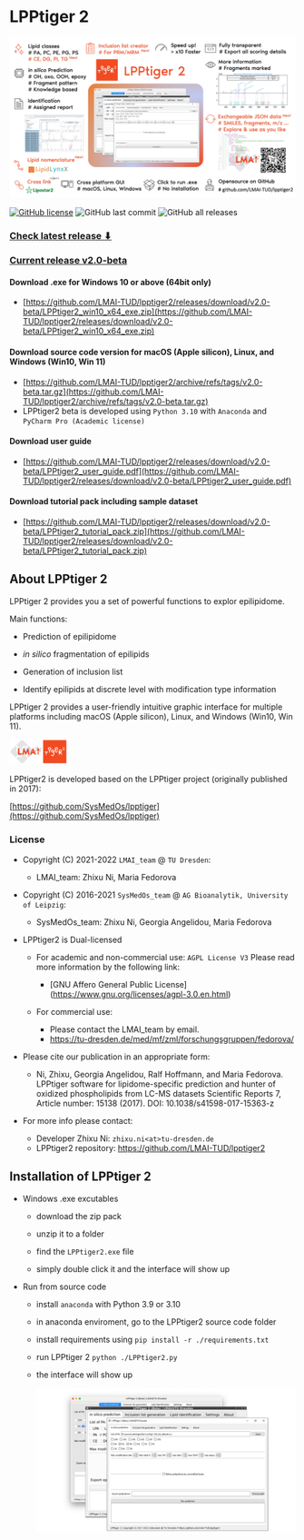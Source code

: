 # LPPtiger 2

![LPPtiger2_new_features](doc/img/LPPtiger2_new_features.jpg)

[![GitHub license](https://img.shields.io/github/license/LMAI-TUD/lpptiger2?color=red&style=flat-square)](https://github.com/LMAI-TUD/lpptiger2/blob/main/LICENSE)
![GitHub last commit](https://img.shields.io/github/last-commit/LMAI-TUD/lpptiger2?color=blue&style=flat-square)
![GitHub all releases](https://img.shields.io/github/downloads/LMAI-TUD/lpptiger2/total?color=green&style=flat-square)


### [Check latest release ⬇](https://github.com/LMAI-TUD/lpptiger2/releases)

### [Current release v2.0-beta](https://github.com/LMAI-TUD/lpptiger2/releases)

#### Download .exe for Windows 10 or above (64bit only)

  + [https://github.com/LMAI-TUD/lpptiger2/releases/download/v2.0-beta/LPPtiger2_win10_x64_exe.zip](https://github.com/LMAI-TUD/lpptiger2/releases/download/v2.0-beta/LPPtiger2_win10_x64_exe.zip)

#### Download source code version for macOS (Apple silicon), Linux, and Windows (Win10, Win 11)

  + [https://github.com/LMAI-TUD/lpptiger2/archive/refs/tags/v2.0-beta.tar.gz](https://github.com/LMAI-TUD/lpptiger2/archive/refs/tags/v2.0-beta.tar.gz)
 + LPPtiger2 beta is developed using `Python 3.10` with `Anaconda` and `PyCharm Pro (Academic license)` 

#### Download user guide

  + [https://github.com/LMAI-TUD/lpptiger2/releases/download/v2.0-beta/LPPtiger2_user_guide.pdf](https://github.com/LMAI-TUD/lpptiger2/releases/download/v2.0-beta/LPPtiger2_user_guide.pdf)

#### Download tutorial pack including sample dataset

  + [https://github.com/LMAI-TUD/lpptiger2/releases/download/v2.0-beta/LPPtiger2_tutorial_pack.zip](https://github.com/LMAI-TUD/lpptiger2/releases/download/v2.0-beta/LPPtiger2_tutorial_pack.zip)

## About LPPtiger 2

LPPtiger 2 provides you a set of powerful functions to explor epilipidome.

Main functions:

+ Prediction of epilipidome

+ *in silico* fragmentation of epilipids

+ Generation of inclusion list

+ Identify epilipids at discrete level with modification type information



LPPtiger 2 provides a user-friendly intuitive graphic interface for multiple platforms including macOS (Apple silicon), Linux, and Windows (Win10, Win 11).

<img src="doc/img/LMAI_LPPtiger2_logo.png" alt="LPPtiger2_logo" style="zoom:10%;" />

LPPtiger2 is developed based on the LPPtiger project (originally published in 2017):

[https://github.com/SysMedOs/lpptiger](https://github.com/SysMedOs/lpptiger)

### License

+ Copyright (C) 2021-2022  `LMAI_team` @ `TU Dresden`:
  
  + LMAI_team: Zhixu Ni, Maria Fedorova
+ Copyright (C) 2016-2021  `SysMedOs_team` @ `AG Bioanalytik, University of Leipzig`:
  
  + SysMedOs_team: Zhixu Ni, Georgia Angelidou, Maria Fedorova
+ LPPtiger2 is Dual-licensed
  
  + For academic and non-commercial use: `AGPL License V3` Please read more information by the following link:
    
    + [GNU Affero General Public License] (https://www.gnu.org/licenses/agpl-3.0.en.html)
  
  + For commercial use:
    
    + Please contact the LMAI_team by email.
    + https://tu-dresden.de/med/mf/zml/forschungsgruppen/fedorova/
+ Please cite our publication in an appropriate form:
  
  + Ni, Zhixu, Georgia Angelidou, Ralf Hoffmann, and Maria Fedorova.
    LPPtiger software for lipidome-specific prediction
    and hunter of oxidized phospholipids from LC-MS datasets
    Scientific Reports 7, Article number: 15138 (2017).
    DOI: 10.1038/s41598-017-15363-z
+ For more info please contact:
  
  + Developer Zhixu Ni: `zhixu.ni<at>tu-dresden.de`
  + LPPtiger2 repository: https://github.com/LMAI-TUD/lpptiger2



## Installation of LPPtiger 2

+ Windows .exe excutables
  
  + download the zip pack
  
  + unzip it to a folder
  
  + find the `LPPtiger2.exe` file
  
  + simply double click it and the interface will show up

+ Run from source code
  
  + install `anaconda` with Python 3.9 or 3.10
  
  + in anaconda enviroment, go to the LPPtiger2 source code folder
  
  + install requirements using `pip install -r ./requirements.txt`
  
  + run LPPtiger 2 `python ./LPPtiger2.py`
  
  + the interface will show up 

    ![LPPtiger2_gui](doc/img/LPPtiger2_gui.png)  
